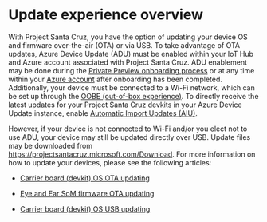 # Update experience overview

With Project Santa Cruz, you have the option of updating your device OS and firmware over-the-air (OTA) or via USB. To take advantage of OTA updates, Azure Device Update (ADU) must be enabled within your IoT Hub and Azure account associated with Project Santa Cruz. ADU enablement may be done during the [Private Preview onboarding process](https://github.com/microsoft/Project-Santa-Cruz-Private-Preview/blob/main/user-guides/getting_started/azure-subscription-onboarding.md) or at any time within your [Azure account](https://portal.azure.com/?feature.canmodifystamps=true&Microsoft_Azure_Iothub=aduprod&microsoft_azure_marketplace_ItemHideKey=Microsoft_Azure_ADUHidden#home) after onboarding has been completed. Additionally, your device must be connected to a Wi-Fi network, which can be set up through the [OOBE (out-of-box experience)](https://github.com/microsoft/Project-Santa-Cruz-Private-Preview/blob/main/user-guides/getting_started/oobe.md). To directly receive the latest updates for your Project Santa Cruz devkits in your Azure Device Update instance, enable [Automatic Import Updates (AIU)](https://github.com/microsoft/Project-Santa-Cruz-Preview/blob/main/user-guides/updating/automatic_import_of_updates.md).

However, if your device is not connected to Wi-Fi and/or you elect not to use ADU, your device may still be updated directly over USB. Update files may be downloaded from https://projectsantacruz.microsoft.com/Download. For more information on how to update your devices, please see the following articles:

- [Carrier board (devkit) OS OTA updating](https://github.com/microsoft/Project-Santa-Cruz-Private-Preview/blob/main/user-guides/updating/ota_update.md)

- [Eye and Ear SoM firmware OTA updating](https://github.com/microsoft/Project-Santa-Cruz-Preview/blob/main/user-guides/updating/eye_and_ear_som_firmware_update.md)

- [Carrier board (devkit) OS USB updating](https://github.com/microsoft/Project-Santa-Cruz-Private-Preview/blob/main/user-guides/updating/usb_updating.md)
